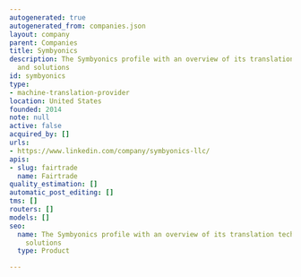 ```yaml
---
autogenerated: true
autogenerated_from: companies.json
layout: company
parent: Companies
title: Symbyonics
description: The Symbyonics profile with an overview of its translation technologies
  and solutions
id: symbyonics
type:
- machine-translation-provider
location: United States
founded: 2014
note: null
active: false
acquired_by: []
urls:
- https://www.linkedin.com/company/symbyonics-llc/
apis:
- slug: fairtrade
  name: Fairtrade
quality_estimation: []
automatic_post_editing: []
tms: []
routers: []
models: []
seo:
  name: The Symbyonics profile with an overview of its translation technologies and
    solutions
  type: Product

---
```


